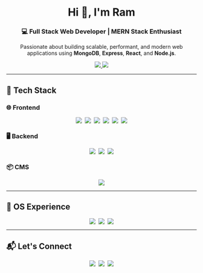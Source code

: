 <h1 align="center">Hi 👋, I'm Ram</h1>
<h3 align="center">💻 Full Stack Web Developer | MERN Stack Enthusiast</h3>

<p align="center">
  Passionate about building scalable, performant, and modern web applications using 
  <strong>MongoDB</strong>, <strong>Express</strong>, <strong>React</strong>, and <strong>Node.js</strong>.
</p>

<p align="center">
  <a href="https://katherineoelsner.com/" target="_blank">
    <img src="https://img.shields.io/badge/Portfolio-000000?style=for-the-badge&logo=About.me&logoColor=white" />
  </a>
  <a href="mailto:niteshcse3333@gmail.com">
    <img src="https://img.shields.io/badge/Email-D14836?style=for-the-badge&logo=gmail&logoColor=white" />
  </a>
</p>

---

## 🚀 Tech Stack

### 🌐 Frontend
<div align="center" style="display: flex; flex-wrap: wrap; justify-content: center; gap: 8px;">
  <img src="https://img.shields.io/badge/Vite-646CFF?style=flat&logo=vite&logoColor=white"/>
  <img src="https://img.shields.io/badge/React-20232A?style=flat&logo=react&logoColor=61DAFB"/>
  <img src="https://img.shields.io/badge/Redux_Toolkit-593D88?style=flat&logo=redux&logoColor=white"/>
  <img src="https://img.shields.io/badge/Tailwind_CSS-06B6D4?style=flat&logo=tailwind-css&logoColor=white"/>
  <img src="https://img.shields.io/badge/Bootstrap-563D7C?style=flat&logo=bootstrap&logoColor=white"/>
  <img src="https://img.shields.io/badge/JavaScript-F7DF1E?style=flat&logo=javascript&logoColor=black"/>
</div>

### 🖥 Backend
<div align="center" style="display: flex; flex-wrap: wrap; justify-content: center; gap: 8px;">
  <img src="https://img.shields.io/badge/Node.js-339933?style=flat&logo=nodedotjs&logoColor=white"/>
  <img src="https://img.shields.io/badge/Express.js-000000?style=flat&logo=express&logoColor=white"/>
  <img src="https://img.shields.io/badge/MongoDB-47A248?style=flat&logo=mongodb&logoColor=white"/>
</div>

### 📦 CMS
<div align="center">
  <img src="https://img.shields.io/badge/Strapi-2E7EEA?style=flat&logo=strapi&logoColor=white"/>
</div>

---

## 🧰 OS Experience

<div align="center" style="display: flex; flex-wrap: wrap; justify-content: center; gap: 8px;">
  <img src="https://img.shields.io/badge/Windows-0078D6?style=flat&logo=windows&logoColor=white"/>
  <img src="https://img.shields.io/badge/Linux-FCC624?style=flat&logo=linux&logoColor=black"/>
  <img src="https://img.shields.io/badge/Ubuntu-E95420?style=flat&logo=ubuntu&logoColor=white"/>
</div>

---

## 📬 Let's Connect

<div align="center" style="display: flex; flex-wrap: wrap; justify-content: center; gap: 8px;">
  <a href="https://www.linkedin.com/in/octokatherine" target="_blank">
    <img src="https://img.shields.io/badge/LinkedIn-0A66C2?style=flat&logo=linkedin&logoColor=white" />
  </a>
  <a href="https://www.instagram.com/octokatherine" target="_blank">
    <img src="https://img.shields.io/badge/Instagram-E4405F?style=flat&logo=instagram&logoColor=white" />
  </a>
  <a href="mailto:niteshcse3333@gmail.com">
    <img src="https://img.shields.io/badge/Gmail-D14836?style=flat&logo=gmail&logoColor=white" />
  </a>
</div>
